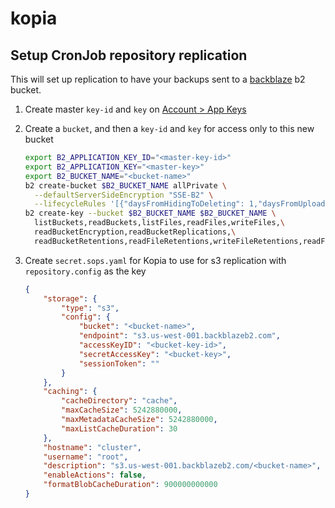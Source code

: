 # kopia

## Setup CronJob repository replication

This will set up replication to have your backups sent to a [backblaze](https://www.backblaze.com/) b2 bucket.

1. Create master `key-id` and `key` on [Account > App Keys](https://secure.backblaze.com/app_keys.htm)

2. Create a `bucket`, and then a `key-id` and `key` for access only to this new bucket

    ```sh
    export B2_APPLICATION_KEY_ID="<master-key-id>"
    export B2_APPLICATION_KEY="<master-key>"
    export B2_BUCKET_NAME="<bucket-name>"
    b2 create-bucket $B2_BUCKET_NAME allPrivate \
      --defaultServerSideEncryption "SSE-B2" \
      --lifecycleRules '[{"daysFromHidingToDeleting": 1,"daysFromUploadingToHiding": null,"fileNamePrefix": ""}]'
    b2 create-key --bucket $B2_BUCKET_NAME $B2_BUCKET_NAME \
      listBuckets,readBuckets,listFiles,readFiles,writeFiles,\
      readBucketEncryption,readBucketReplications,\
      readBucketRetentions,readFileRetentions,writeFileRetentions,readFileLegalHolds
    ```

3. Create `secret.sops.yaml` for Kopia to use for s3 replication with `repository.config` as the key

    ```json
    {
        "storage": {
            "type": "s3",
            "config": {
                "bucket": "<bucket-name>",
                "endpoint": "s3.us-west-001.backblazeb2.com",
                "accessKeyID": "<bucket-key-id>",
                "secretAccessKey": "<bucket-key>",
                "sessionToken": ""
            }
        },
        "caching": {
            "cacheDirectory": "cache",
            "maxCacheSize": 5242880000,
            "maxMetadataCacheSize": 5242880000,
            "maxListCacheDuration": 30
        },
        "hostname": "cluster",
        "username": "root",
        "description": "s3.us-west-001.backblazeb2.com/<bucket-name>",
        "enableActions": false,
        "formatBlobCacheDuration": 900000000000
    }
    ```
